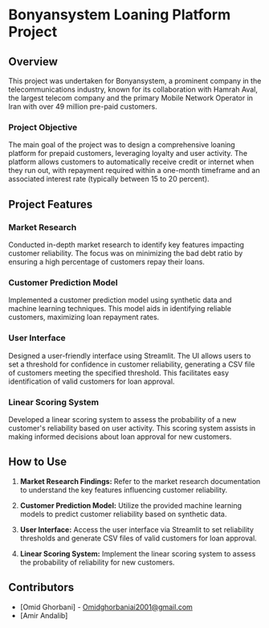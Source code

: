 # Bonyansystem Loaning Platform Project

## Overview

This project was undertaken for Bonyansystem, a prominent company in the telecommunications industry, known for its collaboration with Hamrah Aval, the largest telecom company and the primary Mobile Network Operator in Iran with over 49 million pre-paid customers.

### Project Objective

The main goal of the project was to design a comprehensive loaning platform for prepaid customers, leveraging loyalty and user activity. The platform allows customers to automatically receive credit or internet when they run out, with repayment required within a one-month timeframe and an associated interest rate (typically between 15 to 20 percent).

## Project Features

### Market Research

Conducted in-depth market research to identify key features impacting customer reliability. The focus was on minimizing the bad debt ratio by ensuring a high percentage of customers repay their loans.

### Customer Prediction Model

Implemented a customer prediction model using synthetic data and machine learning techniques. This model aids in identifying reliable customers, maximizing loan repayment rates.

### User Interface

Designed a user-friendly interface using Streamlit. The UI allows users to set a threshold for confidence in customer reliability, generating a CSV file of customers meeting the specified threshold. This facilitates easy identification of valid customers for loan approval.

### Linear Scoring System

Developed a linear scoring system to assess the probability of a new customer's reliability based on user activity. This scoring system assists in making informed decisions about loan approval for new customers.

## How to Use

1. **Market Research Findings:** Refer to the market research documentation to understand the key features influencing customer reliability.

2. **Customer Prediction Model:** Utilize the provided machine learning models to predict customer reliability based on synthetic data.

3. **User Interface:** Access the user interface via Streamlit to set reliability thresholds and generate CSV files of valid customers for loan approval.

4. **Linear Scoring System:** Implement the linear scoring system to assess the probability of reliability for new customers.

## Contributors

- [Omid Ghorbani] - Omidghorbaniai2001@gmail.com
- [Amir Andalib]


